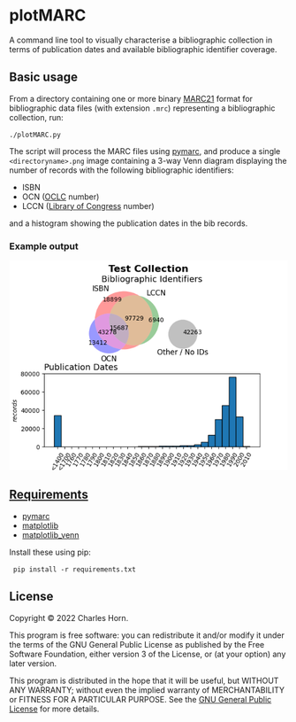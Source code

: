 # plotMARC

A command line tool to visually characterise a bibliographic collection in terms of publication dates and available bibliographic identifier coverage.

## Basic usage

From a directory containing one or more binary [MARC21](https://www.loc.gov/marc/bibliographic/) format for bibliographic data files (with extension `.mrc`)
representing a bibliographic collection, run:

    ./plotMARC.py
    
The script will process the MARC files using [pymarc](https://gitlab.com/pymarc/pymarc),
and produce a single `<directoryname>.png` image containing a 3-way Venn diagram displaying the number of records with the following bibliographic identifiers:
  
  * ISBN
  * OCN ([OCLC](https://www.oclc.org/) number)
  * LCCN ([Library of Congress](https://loc.gov/) number)
  
  and a histogram showing the publication dates in the bib records.

### Example output

![Example plotMARC output plot](sample/sample.png)

  
  ## [Requirements](requirements.txt)
 
  * [pymarc](https://gitlab.com/pymarc/pymarc)
  * [matplotlib](https://matplotlib.org/)
  * [matplotlib_venn](https://github.com/konstantint/matplotlib-venn)
 
  Install these using pip:
 
     pip install -r requirements.txt


## License
Copyright © 2022 Charles Horn.

This program is free software: you can redistribute it and/or modify it under the terms of the GNU General Public License as published by the Free Software Foundation, either version 3 of the License, or (at your option) any later version.

This program is distributed in the hope that it will be useful, but WITHOUT ANY WARRANTY; without even the implied warranty of MERCHANTABILITY or FITNESS FOR A PARTICULAR PURPOSE. See the [GNU General Public License](LICENSE) for more details.
